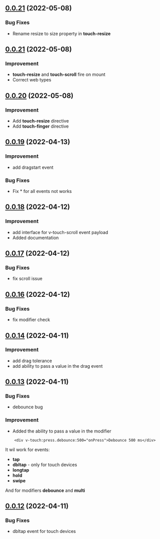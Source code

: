 ## [0.0.21](https://github.com/webigorkiev/vuetouch/tree/v0.0.21) (2022-05-08)

### Bug Fixes

* Rename resize to size property in **touch-resize**

## [0.0.21](https://github.com/webigorkiev/vuetouch/tree/v0.0.21) (2022-05-08)

### Improvement

* **touch-resize** and **touch-scroll** fire on mount
* Correct web types

## [0.0.20](https://github.com/webigorkiev/vuetouch/tree/v0.0.20) (2022-05-08)

### Improvement

* Add **touch-resize** directive
* Add **touch-finger** directive

## [0.0.19](https://github.com/webigorkiev/vuetouch/tree/v0.0.19) (2022-04-13)

### Improvement

* add dragstart event

### Bug Fixes

* Fix * for all events not works

## [0.0.18](https://github.com/webigorkiev/vuetouch/tree/v0.0.18) (2022-04-12)

### Improvement

* add interface for v-touch-scroll event payload
* Added documentation

## [0.0.17](https://github.com/webigorkiev/vuetouch/tree/v0.0.17) (2022-04-12)

### Bug Fixes

* fix scroll issue

## [0.0.16](https://github.com/webigorkiev/vuetouch/tree/v0.0.16) (2022-04-12)

### Bug Fixes

* fix modifier check

## [0.0.14](https://github.com/webigorkiev/vuetouch/tree/v0.0.14) (2022-04-11)

### Improvement

* add drag tolerance
* add ability to pass a value in the drag event

## [0.0.13](https://github.com/webigorkiev/vuetouch/tree/v0.0.13) (2022-04-11)

### Bug Fixes

* debounce bug

### Improvement

* Added the ability to pass a value in the modifier

```vue
    <div v-touch:press.debounce:500="onPress">Debounce 500 ms</div>
```

It wil work for events:

* **tap**
* **dbltap** - only for touch devices
* **longtap**
* **hold**
* **swipe**

And for modifiers **debounce** and **multi**

## [0.0.12](https://github.com/webigorkiev/vuetouch/tree/v0.0.12) (2022-04-11)

### Bug Fixes

* dbltap event for touch devices
